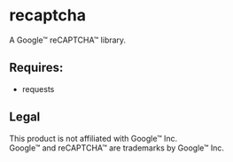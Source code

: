 # recaptcha
A Google™ reCAPTCHA™ library.

## Requires:
* requests

## Legal
This product is not affiliated with Google™ Inc.  
Google™ and reCAPTCHA™ are trademarks by Google™ Inc.
